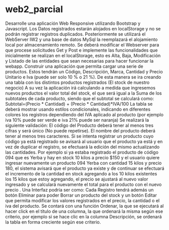 # web2_parcial
Desarrolle una aplicación Web Responsive utilizando Bootstrap y Javascript.
Los Datos registrados estarán alojados en localStorage y no se podrán registrar registros duplicados.
Posteriormente se utilizará el WebServer IW2 y una base de datos MySql la reemplazará el alojamiento local por almacenamiento remoto.
Se deberá modificar el Webserver para que procese solicitudes Get y Post e implemente las funcionalidades que inicialmente se realizan en el localStorage, esto es Alta, Baja, Modificación y Listado de las entidades que sean necesarias para hacer funcionar la webapp.
Construir una aplicación que permita cargar una serie de productos.
Estos tendrán un Código, Descripción, Marca, Cantidad y Precio Unitario e Iva (puede ser solo 10 % o 21 %).
De esta manera se ira creando una tabla con los distintos productos registrados (El stock de nuestro negocio)
A su vez la aplicación irá calculando a medida que ingresemos nuevos productos el valor total del stock, el que será igual a la Suma de los subtotales de cada producto, siendo que el subtotal se calculará como:
Subtotal=(Precio * Cantidad) + (Precio * Cantidad)*IVA/100
La tabla se deberá mostrar usando estilos condicionales, indicando en diferentes colores los registros dependiendo del IVA aplicado al producto (por ejemplo iva 10% puede ser verde e iva 21% puede ser naranja)
Se realizará la siguiente validación:
El código del Producto deberá tener al menos tres cifras y será único (No puede repetirse).
El nombre del producto deberá tener al menos tres caracteres.
Si se intenta registrar un producto cuyo código ya está registrado se avisará al usuario que el producto ya está y en vez de duplicar el registro, se efectuará la edición del mismo actualizando las cantidades.
Por ejemplo si ya estaba registrado el producto de código 094 que es Yerba y hay en stock 10 kilos a precio $150 y el usuario quiere ingresar nuevamente
un producto 094 Yerba con cantidad 15 kilos y precio 180, el sistema avisará que el producto ya existe y de continuar se efectuará el incremento de la cantidad en stock agregando a los 10 kilos existentes los 15 kilos que estoy agregando, el precio se ajustará al nuevo valor ingresado y se calculará nuevamente el total para el producto con el nuevo precio .
Una Interfaz podría ser como:
Cada Registro tendrá además un botón Eliminar para poder Borrar un producto del stock y un botón Editar que permita modificar los valores registrados en el precio, la cantidad o el iva del producto.
Se contará con una función Ordenar, la que se ejecutará al hacer click en el título de una columna, la que ordenará la misma según ese criterio, por ejemplo si se hace clic en la columna Descripción, se ordenará la tabla en forma creciente según ese criterio.

